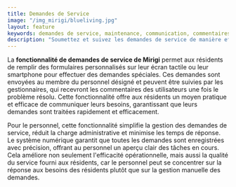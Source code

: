 ```yaml
---
title: Demandes de Service
image: "/img_mirigi/blueliving.jpg"
layout: feature
keywords: demandes de service, maintenance, communication, commentaires, efficacité, satisfaction résident
description: "Soumettez et suivez les demandes de service de manière efficace avec Mirigi pour des réponses rapides."
---
```


La **fonctionnalité de demandes de service de Mirigi** permet aux résidents de remplir des formulaires personnalisés sur leur écran tactile ou leur smartphone pour effectuer des demandes spéciales. Ces demandes sont envoyées au membre du personnel désigné et peuvent être suivies par les gestionnaires, qui recevront les commentaires des utilisateurs une fois le problème résolu. Cette fonctionnalité offre aux résidents un moyen pratique et efficace de communiquer leurs besoins, garantissant que leurs demandes sont traitées rapidement et efficacement.

Pour le personnel, cette fonctionnalité simplifie la gestion des demandes de service, réduit la charge administrative et minimise les temps de réponse. Le système numérique garantit que toutes les demandes sont enregistrées avec précision, offrant au personnel un aperçu clair des tâches en cours. Cela améliore non seulement l'efficacité opérationnelle, mais aussi la qualité du service fourni aux résidents, car le personnel peut se concentrer sur la réponse aux besoins des résidents plutôt que sur la gestion manuelle des demandes.
